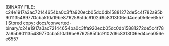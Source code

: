 [BINARY FILE: c24e1917a3ac72144654ba0c3ffa920ecb05dc0db15881272de5c4f782a95b901135489770cba510a19be8762585fdc9102d9c8313f06ed4cea056ee6557]
Stored copy: docs/converted-binary/c24e1917a3ac72144654ba0c3ffa920ecb05dc0db15881272de5c4f782a95b901135489770cba510a19be8762585fdc9102d9c8313f06ed4cea056ee6557
